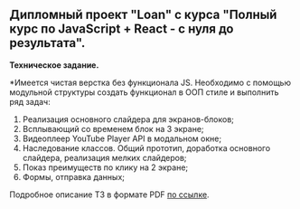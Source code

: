 ## Дипломный проект "Loan" c курса "Полный курс по JavaScript + React - с нуля до результата".

**Техническое задание.**

*Имеется чистая верстка без функционала JS. Необходимо c помощью модульной структуры создать функционал в ООП стиле и выполнить ряд задач:

1. Реализация основного слайдера для экранов-блоков;
2. Всплывающий со временем блок на 3 экране;
3. Видеоплеер YouTube Player API в модальном окне;
4. Наследование классов. Общий прототип, доработка основного слайдера, реализация мелких слайдеров;
5. Показ преимуществ по клику на 2 экране;
6. Формы, отправка данных;

Подробное описание ТЗ в формате PDF <a href="https://github.com/bezgachev/loan/blob/main/technical-specification.pdf">по ссылке</a>.